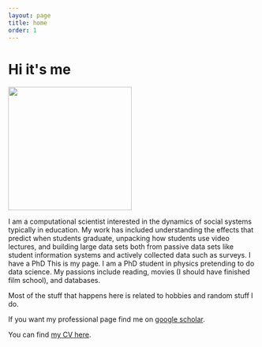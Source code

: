 ```yaml
---
layout: page
title: home
order: 1
---
```


# Hi it's me

<img src="https://i.imgur.com/POQODZA.jpg" width="250" />

I am a computational scientist interested in the dynamics of social systems typically in education. My work has included understanding the effects that predict when students graduate, unpacking how students use video lectures, and building large data sets both from passive data sets like student information systems and actively collected data such as surveys. I have a PhD This is my page. I am a PhD student in physics pretending to do data science. My passions include reading, movies (I should have finished film school), and databases.

Most of the stuff that happens here is related to hobbies and random stuff I do. 

If you want my professional page find me on [google scholar](https://scholar.google.no/citations?user=OFBaoZEAAAAJ&hl=en).

You can find [my CV here](https://github.com/mnky9800n/john-aiken---cv/blob/main/john_aiken___cv.pdf).

